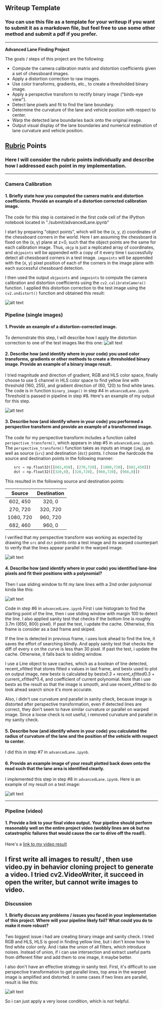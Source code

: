 ## Writeup Template

### You can use this file as a template for your writeup if you want to submit it as a markdown file, but feel free to use some other method and submit a pdf if you prefer.

---

**Advanced Lane Finding Project**

The goals / steps of this project are the following:

* Compute the camera calibration matrix and distortion coefficients given a set of chessboard images.
* Apply a distortion correction to raw images.
* Use color transforms, gradients, etc., to create a thresholded binary image.
* Apply a perspective transform to rectify binary image ("birds-eye view").
* Detect lane pixels and fit to find the lane boundary.
* Determine the curvature of the lane and vehicle position with respect to center.
* Warp the detected lane boundaries back onto the original image.
* Output visual display of the lane boundaries and numerical estimation of lane curvature and vehicle position.

[//]: # (Image References)

[image1]: ./writeup_img/undistort.jpg "Undistorted"
[image2]: ./test_images/test1.jpg "Road Transformed"
[image3]: ./writeup_img/binary.jpg "Binary Example"
[image4]: ./writeup_img/perspective.jpg "Warp Example"
[image5]: ./writeup_img/color_fit.jpg "Fit Visual"
[image6]: ./result/image0000.jpg "Output"
[image7]: ./result/bad1.jpg "Bad Image"
[video1]: ./project_video.mp4 "Video"

## [Rubric](https://review.udacity.com/#!/rubrics/571/view) Points

### Here I will consider the rubric points individually and describe how I addressed each point in my implementation.  

---

### Camera Calibration

#### 1. Briefly state how you computed the camera matrix and distortion coefficients. Provide an example of a distortion corrected calibration image.

The code for this step is contained in the first code cell of the IPython notebook located in "./submit/advancedLane.ipynb"

I start by preparing "object points", which will be the (x, y, z) coordinates of the chessboard corners in the world. Here I am assuming the chessboard is fixed on the (x, y) plane at z=0, such that the object points are the same for each calibration image.  Thus, `objp` is just a replicated array of coordinates, and `objpoints` will be appended with a copy of it every time I successfully detect all chessboard corners in a test image.  `imgpoints` will be appended with the (x, y) pixel position of each of the corners in the image plane with each successful chessboard detection.  

I then used the output `objpoints` and `imgpoints` to compute the camera calibration and distortion coefficients using the `cv2.calibrateCamera()` function.  I applied this distortion correction to the test image using the `cv2.undistort()` function and obtained this result: 

![alt text][image1]

### Pipeline (single images)

#### 1. Provide an example of a distortion-corrected image.

To demonstrate this step, I will describe how I apply the distortion correction to one of the test images like this one:
![alt text][image2]

#### 2. Describe how (and identify where in your code) you used color transforms, gradients or other methods to create a thresholded binary image.  Provide an example of a binary image result.

I tried magnitude and direction of gradient, RGB and HLS color space, finally choose to use S channel in HLS color space to find yellow line with threshold (160, 255), and gradient direction of (60, 120) to find white lanes. The code is in function `binary_image()` in step #4 in `advancedLane.ipynb`. Threshold is passed in pipeline in step #8. Here's an example of my output for this step.

![alt text][image3]

#### 3. Describe how (and identify where in your code) you performed a perspective transform and provide an example of a transformed image.

The code for my perspective transform includes a function called `perspective_transform()`, which appears in step #5 in `advancedLane.ipynb`.  The `perspective_transform()` function takes as inputs an image (`img`), as well as source (`src`) and destination (`dst`) points.  I chose the hardcode the source and destination points in the following manner:

```python
    src = np.float32([[602,450], [270,720], [1080,720], [682,450]])
    dst = np.float32([[320,0], [320,720], [960,720], [960,0]])
```

This resulted in the following source and destination points:

| Source        | Destination   | 
|:-------------:|:-------------:| 
| 602, 450      | 320, 0        | 
| 270, 720      | 320, 720      |
| 1080, 720     | 960, 720      |
| 682, 460      | 960, 0        |

I verified that my perspective transform was working as expected by drawing the `src` and `dst` points onto a test image and its warped counterpart to verify that the lines appear parallel in the warped image.

![alt text][image4]

#### 4. Describe how (and identify where in your code) you identified lane-line pixels and fit their positions with a polynomial?

Then I use sliding window to fit my lane lines with a 2nd order polynomial kinda like this:

![alt text][image5]

Code in step #6 in `advancedLane.ipynb`
First i use histogram to find the starting point of the line, then i use sliding window with margin 100 to detect the line. I also applied sanity test that checks if the bottom line is roughly 3.7m ((650, 800) pixel). If past the test, i update the cache. Otherwise, this frame is consider as a bad frame and skiped. 

If the line is detected in previous frame, i uses look ahead to find the line, it saves the effort of searching blindly. And apply sanity test that checks the diff of every x on the curve is less than 30 pixel. If past the test, i update the cache. Otherwise, it falls back to sliding window.

I use a Line object to save caches, which as a boolean of line detected, recent_xfitted that stores fitted x values in last frame, and bestx used to plot on output image, new bestx is calculated by bestx*0.3 + recent_xfitted*0.3 + current_xfitted*0.4, and coefficient of current polynomial.
Note that i use bestx as the result so that the image is smooth, and use recent_xfitted to do look ahead search since it's more accurate.

Also, i didn't use curvature and parallel in sanity check, because image is distorted after perspective transformation, even if detected lines are correct, they don't seem to have similar curvature or parallel on warped image. Since a loose check is not useful, i removed curvature and parallel in my sanity check.

#### 5. Describe how (and identify where in your code) you calculated the radius of curvature of the lane and the position of the vehicle with respect to center.

I did this in step #7 in `advancedLane.ipynb`. 

#### 6. Provide an example image of your result plotted back down onto the road such that the lane area is identified clearly.

I implemented this step in step #8 in `advancedLane.ipynb`.  Here is an example of my result on a test image:

![alt text][image6]

---

### Pipeline (video)

#### 1. Provide a link to your final video output.  Your pipeline should perform reasonably well on the entire project video (wobbly lines are ok but no catastrophic failures that would cause the car to drive off the road!).

Here's a [link to my video result](./output_video.mp4)

I first write all images to result/ , then use video.py in behavior cloning project to generate a video.
I tried cv2.VideoWriter, it succeed in open the writer, but cannot write images to video.
---

### Discussion

#### 1. Briefly discuss any problems / issues you faced in your implementation of this project.  Where will your pipeline likely fail?  What could you do to make it more robust?

Two biggest issue i had are creating binary image and sanity check. 
I tried RGB and HLS, HLS is good in finding yellow line, but i don't know how to find white color only. And i take the union of all filters, which introduce noises. Instead of union, if i can use intersection and extract useful parts from different filter and add them to one image, it maybe better.

I also don't have an effective strategy in sanity test. First, it's difficult to use perspective transformation to get parallel lines, top area in the warped image is amplified and distorted. In some cases if two lines are parallel, result is like this:

![alt text][image7]

So i can just apply a very loose condition, which is not helpful. 
